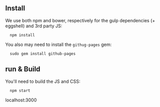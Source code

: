   ## Install

  We use both npm and bower, respectively for the gulp dependencies (+ eggshell) and 3rd party JS:

      npm install

  You also may need to install the `githug-pages` gem:

      sudo gem install github-pages

  ## run & Build

  You'll need to build the JS and CSS:

      npm start

  localhost:3000
